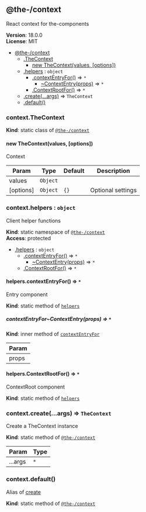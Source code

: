 <!--- Code generated by @the-/script-doc. DO NOT EDIT. -->

<a name="module_@the-/context"></a>

## @the-/context
React context for the-components

**Version**: 18.0.0  
**License**: MIT  

* [@the-/context](#module_@the-/context)
    * [.TheContext](#module_@the-/context.TheContext)
        * [new TheContext(values, [options])](#new_module_@the-/context.TheContext_new)
    * [.helpers](#module_@the-/context.helpers) : <code>object</code>
        * [.contextEntryFor()](#module_@the-/context.helpers.contextEntryFor) ⇒ <code>\*</code>
            * [~ContextEntry(props)](#module_@the-/context.helpers.contextEntryFor..ContextEntry) ⇒ <code>\*</code>
        * [.ContextRootFor()](#module_@the-/context.helpers.ContextRootFor) ⇒ <code>\*</code>
    * [.create(...args)](#module_@the-/context.create) ⇒ <code>TheContext</code>
    * [.default()](#module_@the-/context.default)

<a name="module_@the-/context.TheContext"></a>

### context.TheContext
**Kind**: static class of [<code>@the-/context</code>](#module_@the-/context)  
<a name="new_module_@the-/context.TheContext_new"></a>

#### new TheContext(values, [options])
Context


| Param | Type | Default | Description |
| --- | --- | --- | --- |
| values | <code>Object</code> |  |  |
| [options] | <code>Object</code> | <code>{}</code> | Optional settings |

<a name="module_@the-/context.helpers"></a>

### context.helpers : <code>object</code>
Client helper functions

**Kind**: static namespace of [<code>@the-/context</code>](#module_@the-/context)  
**Access**: protected  

* [.helpers](#module_@the-/context.helpers) : <code>object</code>
    * [.contextEntryFor()](#module_@the-/context.helpers.contextEntryFor) ⇒ <code>\*</code>
        * [~ContextEntry(props)](#module_@the-/context.helpers.contextEntryFor..ContextEntry) ⇒ <code>\*</code>
    * [.ContextRootFor()](#module_@the-/context.helpers.ContextRootFor) ⇒ <code>\*</code>

<a name="module_@the-/context.helpers.contextEntryFor"></a>

#### helpers.contextEntryFor() ⇒ <code>\*</code>
Entry component

**Kind**: static method of [<code>helpers</code>](#module_@the-/context.helpers)  
<a name="module_@the-/context.helpers.contextEntryFor..ContextEntry"></a>

##### contextEntryFor~ContextEntry(props) ⇒ <code>\*</code>
**Kind**: inner method of [<code>contextEntryFor</code>](#module_@the-/context.helpers.contextEntryFor)  

| Param |
| --- |
| props | 

<a name="module_@the-/context.helpers.ContextRootFor"></a>

#### helpers.ContextRootFor() ⇒ <code>\*</code>
ContextRoot component

**Kind**: static method of [<code>helpers</code>](#module_@the-/context.helpers)  
<a name="module_@the-/context.create"></a>

### context.create(...args) ⇒ <code>TheContext</code>
Create a TheContext instance

**Kind**: static method of [<code>@the-/context</code>](#module_@the-/context)  

| Param | Type |
| --- | --- |
| ...args | <code>\*</code> | 

<a name="module_@the-/context.default"></a>

### context.default()
Alias of [create](#module_@the-/context.create)

**Kind**: static method of [<code>@the-/context</code>](#module_@the-/context)  
